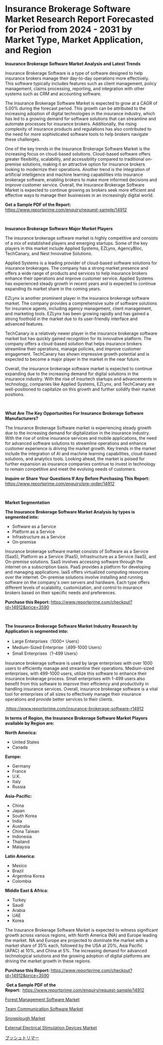 <p><h1>Insurance Brokerage Software Market Research Report Forecasted for Period from 2024 -  2031 by Market Type, Market Application, and Region</h1></p><p><strong>Insurance Brokerage Software Market Analysis and Latest Trends</strong></p>
<p><p>Insurance Brokerage Software is a type of software designed to help insurance brokers manage their day-to-day operations more effectively. This software typically includes features such as client management, policy management, claims processing, reporting, and integration with other systems such as CRM and accounting software.</p><p>The Insurance Brokerage Software Market is expected to grow at a CAGR of 5.00% during the forecast period. This growth can be attributed to the increasing adoption of digital technologies in the insurance industry, which has led to a growing demand for software solutions that can streamline and automate processes for insurance brokers. Additionally, the rising complexity of insurance products and regulations has also contributed to the need for more sophisticated software tools to help brokers navigate these challenges.</p><p>One of the key trends in the Insurance Brokerage Software Market is the increasing focus on cloud-based solutions. Cloud-based software offers greater flexibility, scalability, and accessibility compared to traditional on-premise solutions, making it an attractive option for insurance brokers looking to modernize their operations. Another trend is the integration of artificial intelligence and machine learning capabilities into insurance brokerage software, enabling brokers to make more informed decisions and improve customer service. Overall, the Insurance Brokerage Software Market is expected to continue growing as brokers seek more efficient and effective ways to manage their businesses in an increasingly digital world.</p></p>
<p><strong>Get a Sample PDF of the Report:&nbsp;</strong> <a href="https://www.reportprime.com/enquiry/request-sample/14912">https://www.reportprime.com/enquiry/request-sample/14912</a></p>
<p>&nbsp;</p>
<p><strong>Insurance Brokerage Software Major Market Players</strong></p>
<p><p>The insurance brokerage software market is highly competitive and consists of a mix of established players and emerging startups. Some of the key players in this market include Applied Systems, EZLynx, AgencyBloc, TechCanary, and Nest Innovative Solutions.</p><p>Applied Systems is a leading provider of cloud-based software solutions for insurance brokerages. The company has a strong market presence and offers a wide range of products and services to help insurance brokers enhance their operations and improve customer service. Applied Systems has experienced steady growth in recent years and is expected to continue expanding its market share in the coming years.</p><p>EZLynx is another prominent player in the insurance brokerage software market. The company provides a comprehensive suite of software solutions for insurance agents, including agency management, client management, and marketing tools. EZLynx has been growing rapidly and has gained a strong foothold in the market due to its user-friendly interface and advanced features.</p><p>TechCanary is a relatively newer player in the insurance brokerage software market but has quickly gained recognition for its innovative platform. The company offers a cloud-based solution that helps insurance brokers streamline their operations, manage policies, and improve customer engagement. TechCanary has shown impressive growth potential and is expected to become a major player in the market in the near future.</p><p>Overall, the insurance brokerage software market is expected to continue expanding due to the increasing demand for digital solutions in the insurance industry. With the rise of insurtech startups and advancements in technology, companies like Applied Systems, EZLynx, and TechCanary are well-positioned to capitalize on this growth and further solidify their market positions.</p></p>
<p>&nbsp;</p>
<p><strong>What Are The Key Opportunities For Insurance Brokerage Software Manufacturers?</strong></p>
<p><p>The Insurance Brokerage Software market is experiencing steady growth due to the increasing demand for digitalization in the insurance industry. With the rise of online insurance services and mobile applications, the need for advanced software solutions to streamline operations and enhance customer experience is driving the market growth. Key trends in the market include the integration of AI and machine learning capabilities, cloud-based solutions, and analytics tools. Looking ahead, the market is poised for further expansion as insurance companies continue to invest in technology to remain competitive and meet the evolving needs of customers.</p></p>
<p><strong>Inquire or Share Your Questions If Any Before Purchasing This Report:</strong> <a href="https://www.reportprime.com/enquiry/pre-order/14912">https://www.reportprime.com/enquiry/pre-order/14912</a></p>
<p>&nbsp;</p>
<p><strong>Market Segmentation</strong></p>
<p><strong>The Insurance Brokerage Software Market Analysis by types is segmented into:</strong></p>
<p><ul><li>Software as a Service</li><li>Platform as a Service</li><li>Infrastructure as a Service</li><li>On-premise</li></ul></p>
<p><p>Insurance brokerage software market consists of Software as a Service (SaaS), Platform as a Service (PaaS), Infrastructure as a Service (IaaS), and On-premise solutions. SaaS involves accessing software through the internet on a subscription basis. PaaS provides a platform for developing and managing applications. IaaS offers virtualized computing resources over the internet. On-premise solutions involve installing and running software on the company's own servers and hardware. Each type offers different levels of scalability, customization, and control to insurance brokers based on their specific needs and preferences.</p></p>
<p><strong>Purchase this Report:&nbsp;</strong><a href="https://www.reportprime.com/checkout?id=14912&price=3590">https://www.reportprime.com/checkout?id=14912&price=3590</a></p>
<p>&nbsp;</p>
<p><strong>The Insurance Brokerage Software Market Industry Research by Application is segmented into:</strong></p>
<p><ul><li>Large Enterprises（1000+ Users）</li><li>Medium-Sized Enterprise（499-1000 Users）</li><li>Small Enterprises（1-499 Users）</li></ul></p>
<p><p>Insurance brokerage software is used by large enterprises with over 1000 users to efficiently manage and streamline their operations. Medium-sized enterprises, with 499-1000 users, utilize this software to enhance their insurance brokerage process. Small enterprises with 1-499 users also benefit from this software to improve their efficiency and productivity in handling insurance services. Overall, insurance brokerage software is a vital tool for enterprises of all sizes to effectively manage their insurance operations and provide better services to their clients.</p></p>
<p><a href="https://www.reportprime.com/insurance-brokerage-software-r14912">&nbsp;https://www.reportprime.com/insurance-brokerage-software-r14912</a></p>
<p><strong>In terms of Region, the Insurance Brokerage Software Market Players available by Region are:</strong></p>
<p>
    <p> <strong> North America: </strong>
        <ul>
            <li>United States</li>
            <li>Canada</li>
        </ul>
        </p> 
    <p> <strong> Europe: </strong>
        <ul>
            <li>Germany</li>
            <li>France</li>
            <li>U.K.</li>
            <li>Italy</li>
            <li>Russia</li>
        </ul>
        </p> 
    <p> <strong> Asia-Pacific: </strong>
        <ul>
            <li>China</li>
            <li>Japan</li>
            <li>South Korea</li>
            <li>India</li>
            <li>Australia</li>
            <li>China Taiwan</li>
            <li>Indonesia</li>
            <li>Thailand</li>
            <li>Malaysia</li>
        </ul>
        </p> 
    <p> <strong> Latin America: </strong>
        <ul>
            <li>Mexico</li>
            <li>Brazil</li>
            <li>Argentina Korea</li>
            <li>Colombia</li>
        </ul>
        </p> 
    <p> <strong> Middle East & Africa: </strong>
        <ul>
            <li>Turkey</li>
            <li>Saudi</li>
            <li>Arabia</li>
            <li>UAE</li>
            <li>Korea</li>
        </ul>
    </p>
    </p>
<p><p>The Insurance Brokerage Software Market is expected to witness significant growth across various regions, with North America (NA) and Europe leading the market. NA and Europe are projected to dominate the market with a market share of 35% each, followed by the USA at 20%, Asia Pacific (APAC) at 10%, and China at 5%. The increasing demand for advanced technological solutions and the growing adoption of digital platforms are driving the market growth in these regions.</p></p>
<p><strong>Purchase this Report: </strong><a href="https://www.reportprime.com/checkout?id=14912&price=3590">https://www.reportprime.com/checkout?id=14912&price=3590</a></p>
<p>&nbsp;<strong>Get a Sample PDF of the Report:&nbsp;&nbsp;</strong><a href="https://www.reportprime.com/enquiry/request-sample/14912">https://www.reportprime.com/enquiry/request-sample/14912</a></p>
<p><strong></strong></p>
<p><p><a href="https://github.com/mhrnetwork1/Market-Research-Report-List-1/blob/main/forest-management-software-market.md">Forest Management Software Market</a></p><p><a href="https://github.com/khadijahesham19/Market-Research-Report-List-1/blob/main/team-communication-software-market.md">Team Communication Software Market</a></p><p><a href="https://www.linkedin.com/pulse/snowplough-market-size-growth-industry-analysis-segmentation-ivdac">Snowplough Market</a></p><p><a href="https://www.linkedin.com/pulse/insights-external-electrical-stimulation-devices-industry-wgtqc">External Electrical Stimulation Devices Market</a></p><p><a href="https://medium.com/@josuehezog2023/2024%E5%B9%B4%E3%81%8B%E3%82%892031%E5%B9%B4%E3%81%BE%E3%81%A7%E3%81%AE%E3%83%88%E3%83%AC%E3%83%B3%E3%83%89-%E4%BA%88%E6%B8%AC-%E5%BD%B1%E9%9F%BF%E5%88%86%E6%9E%90%E3%81%8C%E5%90%AB%E3%81%BE%E3%82%8C%E3%82%8B-184%E3%83%9A%E3%83%BC%E3%82%B8%E3%81%AB%E3%82%8F%E3%81%9F%E3%82%8B-%E3%82%B0%E3%83%AD%E3%83%BC%E3%83%90%E3%83%AB%E3%83%96%E3%83%83%E3%82%B7%E3%83%A5%E3%83%88%E3%83%AA%E3%83%9E%E3%83%BC%E3%83%9E%E3%83%BC%E3%82%B1%E3%83%83%E3%83%88%E3%81%AE%E5%8B%95%E5%90%91-%E3%81%AE%E3%83%8A%E3%83%93%E3%82%B2%E3%83%BC%E3%82%B7%E3%83%A7%E3%83%B3-d925ad38e790">ブッシュトリマー</a></p></p>